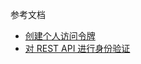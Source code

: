 参考文档

- [创建个人访问令牌](https://github.com/settings/tokens)
- [对 REST API 进行身份验证](https://docs.github.com/zh/rest/overview/authenticating-to-the-rest-api)
